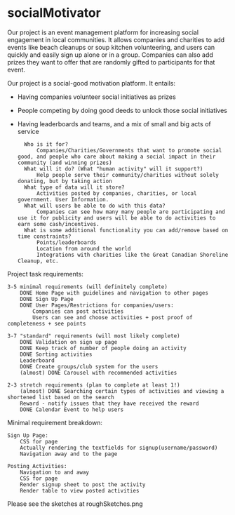 # socialMotivator

Our project is an event management platform for increasing social engagement in local communities. It allows companies and charities to add events like beach cleanups or soup kitchen volunteering, and users can quickly and easily sign up alone or in a group. Companies can also add prizes they want to offer that are randomly gifted to participants for that event. 

Our project is a social-good motivation platform. It entails:
- Having companies volunteer social initiatives as prizes
- People competing by doing good deeds to unlock those social initiatives
- Having leaderboards and teams, and a mix of small and big acts of service

		Who is it for?
			Companies/Charities/Governments that want to promote social good, and people who care about making a social impact in their community (and winning prizes)
		What will it do? (What "human activity" will it support?)
			Help people serve their community/charities without solely donating, but by taking action
		What type of data will it store?
			Activities posted by companies, charities, or local government. User Information. 
		What will users be able to do with this data?
			Companies can see how many many people are participating and use it for publicity and users will be able to do activities to earn some cash/incentives.
		What is some additional functionality you can add/remove based on time constraints?
			Points/leaderboards
			Location from around the world
			Integrations with charities like the Great Canadian Shoreline Cleanup, etc.

Project task requirements:

	3-5 minimal requirements (will definitely complete)
		DONE Home Page with guidelines and navigation to other pages
		DONE Sign Up Page
		DONE User Pages/Restrictions for companies/users:
			Companies can post activities
			Users can see and choose activities + post proof of completeness + see points
			
	3-7 "standard" requirements (will most likely complete)
		DONE Validation on sign up page
		DONE Keep track of number of people doing an activity
		DONE Sorting activities
		Leaderboard
		DONE Create groups/club system for the users
		(almost) DONE Carousel with recommended activities
		
	2-3 stretch requirements (plan to complete at least 1!)
		(almost) DONE Searching certain types of activities and viewing a shortened list based on the search
		Reward - notify issues that they have received the reward
		DONE Calendar Event to help users

Minimal requirement breakdown:

	Sign Up Page:
		CSS for page
		Actually rendering the textfields for signup(username/password)
		Navigation away and to the page
		
	Posting Activities:
		Navigation to and away
		CSS for page
		Render signup sheet to post the activity
		Render table to view posted activities

Please see the sketches at roughSketches.png
